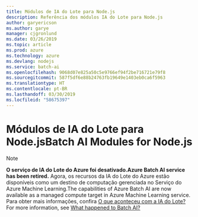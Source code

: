 ```yaml
---
title: Módulos de IA do Lote para Node.js
description: Referência dos módulos IA do Lote para Node.js
author: garyericson
ms.author: garye
manager: cjgronlund
ms.date: 03/26/2019
ms.topic: article
ms.prod: azure
ms.technology: azure
ms.devlang: nodejs
ms.service: batch-ai
ms.openlocfilehash: 9068d07e825a50c5e9766ef94f2be716721e79f8
ms.sourcegitcommit: 587f5df6e88b24763fb19649e1403eb0ca6f5963
ms.translationtype: HT
ms.contentlocale: pt-BR
ms.lasthandoff: 03/30/2019
ms.locfileid: "58675397"
---
```

# <a name="batch-ai-modules-for-nodejs"></a><span data-ttu-id="38352-103">Módulos de IA do Lote para Node.js</span><span class="sxs-lookup"><span data-stu-id="38352-103">Batch AI Modules for Node.js</span></span>

>[!NOTE]
><span data-ttu-id="38352-104">**O serviço de IA do Lote do Azure foi desativado.**</span><span class="sxs-lookup"><span data-stu-id="38352-104">**Azure Batch AI service has been retired.**</span></span> <span data-ttu-id="38352-105">Agora, os recursos da IA do Lote do Azure estão disponíveis como um destino de computação gerenciada no Serviço do Azure Machine Learning.</span><span class="sxs-lookup"><span data-stu-id="38352-105">The capabilities of Azure Batch AI are now available as a managed compute target in Azure Machine Learning service.</span></span> <span data-ttu-id="38352-106">Para obter mais informações, confira [O que aconteceu com a IA do Lote?](https://aka.ms/batchai-retirement)</span><span class="sxs-lookup"><span data-stu-id="38352-106">For more information, see [What happened to Batch AI?](https://aka.ms/batchai-retirement)</span></span>
